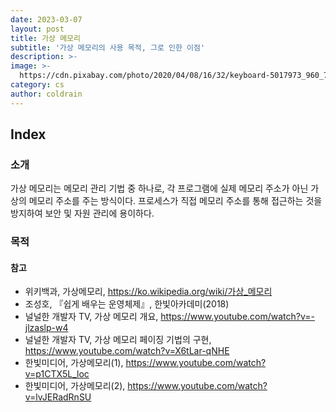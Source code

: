 ```yaml
---
date: 2023-03-07
layout: post
title: 가상 메모리
subtitle: '가상 메모리의 사용 목적, 그로 인한 이점'
description: >-
image: >-
  https://cdn.pixabay.com/photo/2020/04/08/16/32/keyboard-5017973_960_720.jpg
category: cs
author: coldrain
---
```

## Index

### 소개
가상 메모리는 메모리 관리 기법 중 하나로, 
각 프로그램에 실제 메모리 주소가 아닌 가상의 메모리 주소를 주는 방식이다.
프로세스가 직접 메모리 주소를 통해 접근하는 것을 방지하여 보안 및 자원 관리에
용이하다. 

### 목적



#### 참고

- 위키백과, 가상메모리, https://ko.wikipedia.org/wiki/가상_메모리
- 조성호, 『쉽게 배우는 운영체제』, 한빛아카데미(2018)
- 널널한 개발자 TV, 가상 메모리 개요, https://www.youtube.com/watch?v=-jlzaslp-w4
- 널널한 개발자 TV, 가상 메모리 페이징 기법의 구현, https://www.youtube.com/watch?v=X6tLar-qNHE
- 한빛미디어, 가상메모리(1), https://www.youtube.com/watch?v=p1CTX5L_loc
- 한빛미디어, 가상메모리(2), https://www.youtube.com/watch?v=lvJERadRnSU


